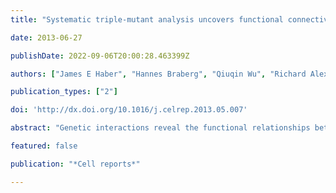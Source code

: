```yaml
---
title: "Systematic triple-mutant analysis uncovers functional connectivity between pathways involved in chromosome regulation"

date: 2013-06-27

publishDate: 2022-09-06T20:00:28.463399Z

authors: ["James E Haber", "Hannes Braberg", "Qiuqin Wu", "Richard Alexander", "Julian Haase", "Colm Ryan", "Zach Lipkin-Moore", "Kathleen E Franks-Skiba", "Tasha Johnson", "Michael Shales", " others"]

publication_types: ["2"]

doi: 'http://dx.doi.org/10.1016/j.celrep.2013.05.007'

abstract: "Genetic interactions reveal the functional relationships between pairs of genes. In this study, we describe a method for the systematic generation and quantitation of triple mutants, termed triple-mutant analysis (TMA). We have used this approach to interrogate partially redundant pairs of genes in S. cerevisiae, including ASF1 and CAC1, two histone chaperones. After subjecting asf1Δ cac1Δ to TMA, we found that the Swi/Snf Rdh54 protein compensates for the absence of Asf1 and Cac1. Rdh54 more strongly associates with the chromatin apparatus and the pericentromeric region in the double mutant. Moreover, Asf1 is responsible for the synthetic lethality observed in cac1Δ strains lacking the HIRA-like proteins. A similar TMA was carried out after deleting both CLB5 and CLB6, cyclins that regulate DNA replication, revealing a strong functional connection to chromosome segregation. This approach can reveal functional redundancies that cannot be uncovered through traditional double-mutant analyses."

featured: false

publication: "*Cell reports*"

---
```


